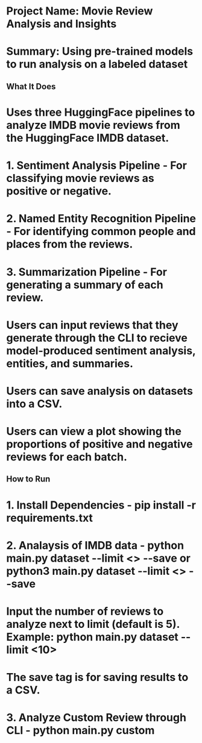 # Project Name: Movie Review Analysis and Insights

# Summary: Using pre-trained models to run analysis on a labeled dataset

## What It Does
# Uses three HuggingFace pipelines to analyze IMDB movie reviews from the HuggingFace IMDB dataset. 
# 1. Sentiment Analysis Pipeline - For classifying movie reviews as positive or negative.
# 2. Named Entity Recognition Pipeline - For identifying common people and places from the reviews.
# 3. Summarization Pipeline - For generating a summary of each review. 

# Users can input reviews that they generate through the CLI to recieve model-produced sentiment analysis, entities, and summaries. 

# Users can save analysis on datasets into a CSV. 

# Users can view a plot showing the proportions of positive and negative reviews for each batch.

## How to Run
# 1. Install Dependencies - pip install -r requirements.txt

# 2. Analaysis of IMDB data - python main.py dataset --limit <> --save or python3 main.py dataset --limit <> --save
#   Input the number of reviews to analyze next to limit (default is 5). Example: python main.py dataset --limit <10>
#   The save tag is for saving results to a CSV.

# 3. Analyze Custom Review through CLI - python main.py custom